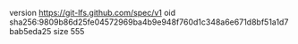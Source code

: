 version https://git-lfs.github.com/spec/v1
oid sha256:9809b86d25fe04572969ba4b9e948f760d1c348a6e671d8bf51a1d7bab5eda25
size 555
